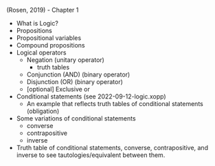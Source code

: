 (Rosen, 2019) - Chapter 1
- What is Logic?
- Propositions
- Propositional variables
- Compound propositions
- Logical operators
  - Negation (unitary operator)
    - truth tables
  - Conjunction (AND)  (binary operator)
  - Disjunction (OR) (binary operator)
  - [optional] Exclusive or
- Conditional statements (see 2022-09-12-logic.xopp)
  - An example that reflects truth tables of conditional
    statements (obligation)
- Some variations of conditional statements
  - converse
  - contrapositive
  - inverse
- Truth table of conditional statements, converse, contrapositive, 
  and inverse to see tautologies/equivalent between them.
  
